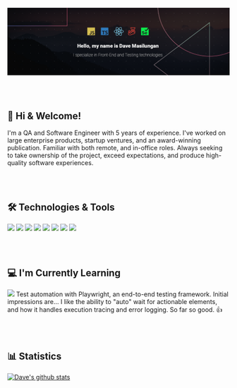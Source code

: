 [![Header](https://github.com/davemasilungan/davemasilungan/blob/main/banner.png?raw=true "Header")](https://github.com/davemasilungan)  

<br/><br/>

## 👋 Hi & Welcome!
I'm a QA and Software Engineer with 5 years of experience. I've worked on large enterprise products, startup ventures, and an award-winning publication.  Familiar with both remote, and in-office roles.  Always seeking to take ownership of the project, exceed expectations, and produce high-quality software experiences.  

<br/><br/>

## 🛠️ Technologies & Tools
![](https://img.shields.io/badge/Code-JavaScript-informational?style=flat&color=informational&logo=javascript)
![](https://img.shields.io/badge/Code-TypeScript-informational?style=flat&color=informational&logo=typescript)
![](https://img.shields.io/badge/Code-React-informational?style=flat&color=informational&logo=react)
![](https://img.shields.io/badge/Code-Redux-informational?style=flat&color=informational&logo=redux)
![](https://img.shields.io/badge/Test-Jest-informational?style=flat&color=informational&logo=jest)
![](https://img.shields.io/badge/Test-Selenium-informational?style=flat&color=informational&logo=selenium.js)
![](https://img.shields.io/badge/Code-SCSS-informational?style=flat&color=informational&logo=sass)
![](https://img.shields.io/badge/Code-Tailwind-informational?style=flat&color=informational&logo=tailwindcss)  

<br/><br/>

## 💻 I'm Currently Learning
![](https://img.shields.io/badge/Test-Playwright-informational?style=flat&color=warning&logo=playwright)
Test automation with Playwright, an end-to-end testing framework. Initial impressions are... I like the ability to "auto" wait for actionable elements, and how it handles execution tracing and error logging. So far so good. :+1:  

<br/><br/>

## 📊 Statistics
[![Dave's github stats](https://github-readme-stats.vercel.app/api?username=davemasilungan&theme=dark&count_private=true&hide=stars,issues,contribs)](https://github.com/anuraghazra/github-readme-stats)

<!--
**dhipflip/dhipflip** is a ✨ _special_ ✨ repository because its `README.md` (this file) appears on your GitHub profile.

Here are some ideas to get you started:

- 🔭 I’m currently working on ...
- 🌱 I’m currently learning ...
- 👯 I’m looking to collaborate on ...
- 🤔 I’m looking for help with ...
- 💬 Ask me about ...
- 📫 How to reach me: ...
- 😄 Pronouns: ...
- ⚡ Fun fact: ...
-->

